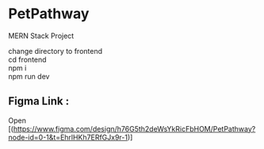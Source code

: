 # PetPathway
MERN Stack Project

change directory to frontend <br/>
 cd frontend <br/>
 npm i <br/>
 npm run dev





## Figma Link : 
Open [(https://www.figma.com/design/h76G5th2deWsYkRicFbHOM/PetPathway?node-id=0-1&t=EhrlHKh7ERfGJx9r-1)]
